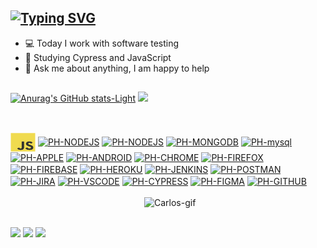 ## [![Typing SVG](https://readme-typing-svg.demolab.com/?lines=Olá,+Eu+sou+o+Pedro+Henrique+👋;Sejam+bem-vindos+ao+meu+GITHUB)](https://git.io/typing-svg)

- :computer: Today I work with software testing
- :brain:   Studying Cypress and JavaScript
- 💬 Ask me about anything, I am happy to help

##

[![Anurag's GitHub stats-Light](https://github-readme-stats.vercel.app/api?username=pedrobsb30&show_icons=true&theme=default#gh-light-mode-only)](https://github.com/pedrobsb30/github-readme-stats#gh-light-mode-only)
    <img width="50%" src= "https://github-readme-stats.vercel.app/api/top-langs/?username=pedrobsb30&layout=compact&langs_count=7&theme=transparent">
<!-- [![Top Langs](https://github-readme-stats.vercel.app/api/top-langs/?username=pedrobsb30)](https://github.com/pedrobsb30/github-readme-stats) -->

 
##
<div style="display: inline_block"><br>
  <a href="https://nodejs.org/en/download">                  <img align="center" alt="PH-JS" height="30" width="40" src="https://github.com/devicons/devicon/blob/master/icons/javascript/javascript-original.svg"></a>
  <a href="https://nodejs.org/en/download">                  <img align="center" alt="PH-NODEJS" height="30" width="40" src="https://cdn.jsdelivr.net/gh/devicons/devicon/icons/nodejs/nodejs-plain.svg"></a>
  <a href="https://www.npmjs.com/">                  <img align="center" alt="PH-NODEJS" height="30" width="40" src="https://cdn.jsdelivr.net/gh/devicons/devicon/icons/npm/npm-original-wordmark.svg"></a>
  <a href="https://www.mongodb.com/try/download/">           <img align="center" alt="PH-MONGODB" height="30" width="40" src="https://raw.githubusercontent.com/pedrobsb30/devicon/master/icons/mongodb/mongodb-original-wordmark.svg"></a>
  <a href="https://www.mysql.com/downloads/">                <img align="center" alt="PH-mysql" height="30" width="40" src="https://raw.githubusercontent.com/pedrobsb30/devicon/master/icons/mysql/mysql-plain-wordmark.svg"></a>
  <a href="https://developer.apple.com/ios/planning/">       <img align="center" alt="PH-APPLE" height="30" width="40" src="https://raw.githubusercontent.com/pedrobsb30/devicon/master/icons/apple/apple-original.svg"></a>
  <a href="https://www.android.com/intl/pt-BR_br/">          <img align="center" alt="PH-ANDROID" height="30" width="40" src="https://raw.githubusercontent.com/pedrobsb30/devicon/master/icons/android/android-plain-wordmark.svg"></a>
  <a href="https://www.google.pt/intl/pt-PT/chrome/">        <img align="center" alt="PH-CHROME" height="30" width="40" src="https://raw.githubusercontent.com/pedrobsb30/devicon/master/icons/chrome/chrome-original-wordmark.svg"></a> 
  <a href="https://www.mozilla.org/pt-BR/firefox/new/">      <img align="center" alt="PH-FIREFOX" height="30" width="40" src="https://raw.githubusercontent.com/pedrobsb30/devicon/master/icons/firefox/firefox-original-wordmark.svg"></a>
  <a href="https://firebase.google.com/docs?hl=pt-br">       <img align="center" alt="PH-FIREBASE" height="30" width="40" src="https://raw.githubusercontent.com/pedrobsb30/devicon/master/icons/firebase/firebase-plain-wordmark.svg"></a>
  <a href="https://www.heroku.com/home">                     <img align="center" alt="PH-HEROKU" height="30" width="40" src="https://raw.githubusercontent.com/pedrobsb30/devicon/master/icons/heroku/heroku-original-wordmark.svg"></a>
  <a href="https://www.jenkins.io/download/">                <img align="center" alt="PH-JENKINS" height="30" width="40" src="https://raw.githubusercontent.com/pedrobsb30/devicon/master/icons/jenkins/jenkins-original.svg"></a>
  <a href="https://www.postman.com/">                        <img align="center" alt="PH-POSTMAN" height="30" width="40" src="https://raw.githubusercontent.com/gerardpuigl/Technology-Stack-Icons/main/Logos/postman.svg"></a>
  <a href="https://www.atlassian.com/br/software/jira">      <img align="center" alt="PH-JIRA" height="30" width="40" src="https://raw.githubusercontent.com/pedrobsb30/devicon/master/icons/jira/jira-original-wordmark.svg"></a>
  <a href="https://code.visualstudio.com/download">          <img align="center" alt="PH-VSCODE" height="30" width="40" src="https://raw.githubusercontent.com/pedrobsb30/devicon/master/icons/vscode/vscode-original-wordmark.svg"></a>
  <a href="https://docs.cypress.io/guides/overview/why-cypress/">                        <img align="center" alt="PH-CYPRESS" height="30" width="40" src="https://github.com/pedrobsb30/pedrobsb30/assets/62906853/de0ad21c-ee7d-4ef6-be1e-9105aa855875"></a>
  <a href="https://www.figma.com/downloads/">                <img align="center" alt="PH-FIGMA" height="30" width="40" src="https://raw.githubusercontent.com/pedrobsb30/devicon/master/icons/figma/figma-original.svg"></a>
  <a href="https://github.com/">                             <img align="center" alt="PH-GITHUB" height="30" width="40" src="https://raw.githubusercontent.com/pedrobsb30/devicon/master/icons/github/github-original-wordmark.svg"></a>


    
  <!-- <img align="center" alt="PH-POSTGRE" height="30" width="40" src=""> não utlizado -->
  <!-- <a href="LINK QUE DESEJA DIRECIONAR"> <img align="center" alt="PH-POSTGRE" height="30" width="40" src="IMAGEM QUE DESEJA EM .SGV"></a> MODELO PARA EDIT APOS EDITAR RETIRAR (< ! - - - - >) PARA PODER PUBLICAR -->

    
  <br>
  <br>
  <img align="right"  alt="Carlos-gif" height="290" width="290" src="https://media1.giphy.com/media/v1.Y2lkPTc5MGI3NjExbWZhbmN6eXQ2Nzc0bDhvNHplaWxyc3NuZDQzbmo3cjBzeG1ucHdsMCZlcD12MV9pbnRlcm5hbF9naWZfYnlfaWQmY3Q9Zw/SWoSkN6DxTszqIKEqv/giphy.gif">
<!--  <img align="right"  alt="Carlos-gif" height="177" width="240" src="https://media.giphy.com/media/IpeYSEZshTefe/giphy.gif"> gif não utilizado -->
  </br>
  </br>

  

 
<div> 

  <a href="https://www.linkedin.com/in/pedroferreirabsb" target="_blank"><img src="https://img.shields.io/badge/-LinkedIn-%230077B5?style=for-the-badge&logo=linkedin&logoColor=white" target="_blank"></a> 
  <a href = "mailto:pedroferreira.bsb@gmail.com"><img src="https://img.shields.io/badge/Gmail-D14836?style=for-the-badge&logo=gmail&logoColor=white" target="_blank"></a>
  <a href="https://instagram.com/pedro.bsb" target="_blank"><img src="https://img.shields.io/badge/-Instagram-%23E4405F?style=for-the-badge&logo=instagram&logoColor=white" target="_blank"></a>
  
  
  
</div>


